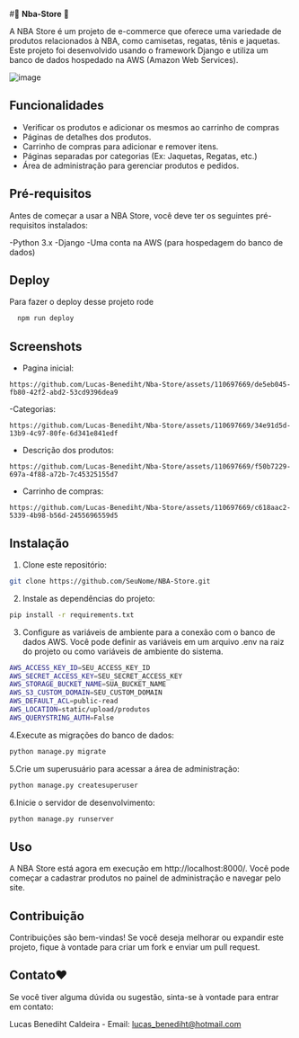 
#🏀 <strong>Nba-Store</strong> 🏀

A NBA Store é um projeto de e-commerce que oferece uma variedade de produtos relacionados à NBA, como camisetas, regatas, tênis e jaquetas. Este projeto foi desenvolvido usando o framework Django e utiliza um banco de dados hospedado na AWS (Amazon Web Services).

![image](https://github.com/Lucas-Benediht/Nba-Store/assets/110697669/a1aa4595-d764-44b2-9114-bcd09f80a00e)

## Funcionalidades

- Verificar os produtos e adicionar os mesmos ao carrinho de compras
- Páginas de detalhes dos produtos.
- Carrinho de compras para adicionar e remover itens.
- Páginas separadas por categorias (Ex: Jaquetas, Regatas, etc.)
- Área de administração para gerenciar produtos e pedidos.


## Pré-requisitos
Antes de começar a usar a NBA Store, você deve ter os seguintes pré-requisitos instalados:

-Python 3.x
-Django
-Uma conta na AWS (para hospedagem do banco de dados)
## Deploy

Para fazer o deploy desse projeto rode

```bash
  npm run deploy
```


## Screenshots
- Pagina inicial:
```
https://github.com/Lucas-Benediht/Nba-Store/assets/110697669/de5eb045-fb80-42f2-abd2-53cd9396dea9
```

-Categorias:
```
https://github.com/Lucas-Benediht/Nba-Store/assets/110697669/34e91d5d-13b9-4c97-80fe-6d341e841edf
```
- Descrição dos produtos:
```
https://github.com/Lucas-Benediht/Nba-Store/assets/110697669/f50b7229-697a-4f88-a72b-7c45325155d7
```

- Carrinho de compras:
```
https://github.com/Lucas-Benediht/Nba-Store/assets/110697669/c618aac2-5339-4b98-b56d-2455696559d5
```

## Instalação

1. Clone este repositório:

```bash
git clone https://github.com/SeuNome/NBA-Store.git
```

2. Instale as dependências do projeto:

```bash
pip install -r requirements.txt
```

3. Configure as variáveis de ambiente para a conexão com o banco de dados AWS. Você pode definir as variáveis em um arquivo .env na raiz do projeto ou como variáveis de ambiente do sistema.
```bash
AWS_ACCESS_KEY_ID=SEU_ACCESS_KEY_ID
AWS_SECRET_ACCESS_KEY=SEU_SECRET_ACCESS_KEY
AWS_STORAGE_BUCKET_NAME=SUA_BUCKET_NAME
AWS_S3_CUSTOM_DOMAIN=SEU_CUSTOM_DOMAIN
AWS_DEFAULT_ACL=public-read
AWS_LOCATION=static/upload/produtos
AWS_QUERYSTRING_AUTH=False
```

4.Execute as migrações do banco de dados:
```bash
python manage.py migrate
```

5.Crie um superusuário para acessar a área de administração:
```bash
python manage.py createsuperuser
```

6.Inicie o servidor de desenvolvimento:
```bash
python manage.py runserver
```
## Uso
A NBA Store está agora em execução em http://localhost:8000/. Você pode começar a cadastrar produtos no painel de administração e navegar pelo site.



## Contribuição

Contribuições são bem-vindas! Se você deseja melhorar ou expandir este projeto, fique à vontade para criar um fork e enviar um pull request.

## Contato❤️

Se você tiver alguma dúvida ou sugestão, sinta-se à vontade para entrar em contato:

Lucas Benediht Caldeira - Email: lucas_benediht@hotmail.com 
